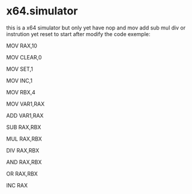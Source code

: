 # x64.simulator

this is a x64 simulator but only yet have nop and mov  add  sub  mul div or instrution yet
reset to start after modify the code
exemple:

MOV RAX,10


MOV CLEAR,0

MOV SET,1

MOV INC,1

MOV RBX,4

MOV VAR1,RAX


ADD VAR1,RAX


SUB RAX,RBX

MUL RAX,RBX


DIV RAX,RBX

AND RAX,RBX

OR RAX,RBX



INC RAX



